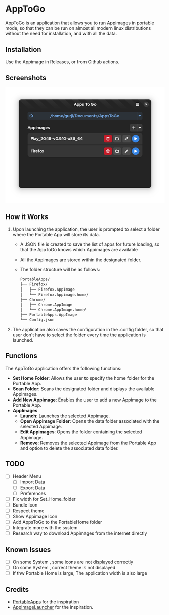 # AppToGo

AppToGo is an application that allows you to run Appimages in portable mode, so that they can be run on almost all modern linux distributions without the need for installation, and with all the data.

## Installation

Use the Appimage in Releases, or from Github actions.

## Screenshots

![Screenshot](assets/screenshot/home_dark.png)

## How it Works

1. Upon launching the application, the user is prompted to select a folder where the Portable App will store its data.
   - A JSON file is created to save the list of apps for future loading, so that the AppToGo knows which Appimages are available
   - All the Appimages are stored within the designated folder.
   - The folder structure will be as follows:

        ``` folder structure
        PortableApps/
        ├── Firefox/
        │   ├── Firefox.AppImage
        │   └── Firefox.Appimage.home/
        ├── Chrome/
        │   ├── Chrome.AppImage
        │   └── Chrome.AppImage.home/
        ├── PortableApps.AppImage
        └── Config.json
        ```

2. The application also saves the configuration in the .config folder, so that user don't have to select the folder every time the application is launched.

## Functions

The AppToGo application offers the following functions:

- **Set Home Folder**: Allows the user to specify the home folder for the Portable App.
- **Scan Folder**: Scans the designated folder and displays the available Appimages.
- **Add New Appimage**: Enables the user to add a new Appimage to the Portable App.
- **AppImages**
  - **Launch**: Launches the selected Appimage.
  - **Open Appimage Folder**: Opens the data folder associated with the selected Appimage.
  - **Edit Appimages**: Opens the folder containing the selected Appimage.
  - **Remove**: Removes the selected Appimage from the Portable App and option to delete the associated data folder.

## TODO

- [ ] Header Menu
  - [ ] Import Data
  - [ ] Export Data
  - [ ] Preferences
- [ ] Fix width for Set_Home_folder
- [ ] Bundle Icon
- [ ] Respect theme
- [ ] Show Appimage Icon
- [ ] Add AppsToGo to the PortableHome folder
- [ ] Integrate more with the system
- [ ] Research way to download Appimages from the internet directly

## Known Issues

- [ ] On some System , some icons are not displayed correctly
- [ ] On some System , correct theme is not displayed
- [ ] If thw Portable Home is large, The application width is also large

## Credits

- [PortableApps](https://portableapps.com/) for the inspiration
- [AppImageLauncher](https://github.com/TheAssassin/AppImageLauncher) for the inspiration.
